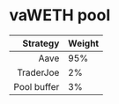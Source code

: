 # vaWETH pool
|Strategy | Weight |
|-------: | --------|
|Aave | 95%     |
|TraderJoe | 2% |
|Pool buffer | 3%     |
